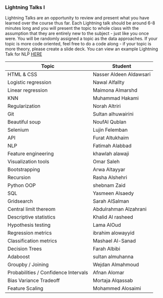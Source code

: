 
### Lightning Talks I

Lightning Talks are an opportunity to review and present what you have learned over the course thus far. Each Lightning talk should be around 6-8 minutes long and you will present the topic to whole class with the assumption that they are entirely new to the subject - just like you once were. You will be randomly assigned a topic as the data approaches. If your topic is more code oriented, feel free to do a code along - if your topic is more theory, please create a slide deck. You can view an example Lightning Talk for NLP [HERE](./example)

| Topic              | Student                |  
| ------------------ | ---------------------- |
| HTML & CSS | 	Nasser Aldeen Aldawsari  |
| Logistic regression | 	Nawal Alfallty |
| Linear regression| 	Maimona Almarshd |
| KNN	 | Muhammad Hakami |
| Regularization	| Norah Altriri |
| Git	 |  Sultan alhuwairini |
| Beautiful soup| 	NoufAl Qublan |
| Selenium| 	Lujin  Felemban |
| API| 	Furat Altukhaim |
| NLP	| Fatimah Alabbad |
| Feature engineering| 	khawlah alawaji |
| Visualization tools| 	Omar Saleh |
| Bootstrapping| 	Arwa Altayyar |
| Recursion| 	Rasha Alshehri |
| Python OOP| 	shebnam Zaid |
| SQL| Yasmeen Alsaedy  |
| Gridsearch| 	Sarah AlSalman |
| Central limit thereom	| 	Abdulrahman Alzahrani |
| Descriptive statistics| 	Khalid Al rasheed |
| Hypothesis testing| 	Lama AlOud |
| Regression metrics| 	ibrahim alowayyid |
| Classification metrics| 	Mashael Al-Sanad |
| Decision Trees| 	Farah Albibi |
| Adaboost| 	sultan almuhanna |
| Groupby / Joining| 	Wejdan Almahmoud |
| Probabilities / Confidence Intervals| 	Afnan Alomar |
| Bias Variance Tradeoff| Mortaja Alqassab|
| Feature Scaling | Mohammed Alosaimi ||


